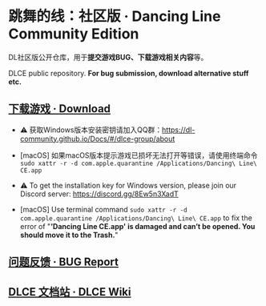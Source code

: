 # 跳舞的线：社区版 · Dancing Line Community Edition
DL社区版公开仓库，用于**提交游戏BUG、下载游戏相关内容**等。

DLCE public repository. **For bug submission, download alternative stuff etc.**

## [下载游戏 · Download](https://github.com/DL-Community/DancingLine-CommunityEdition/releases)
- ⚠️ 获取Windows版本安装密钥请加入QQ群：https://dl-community.github.io/Docs/#/dlce-group/about
- [macOS] 如果macOS版本提示游戏已损坏无法打开等错误，请使用终端命令 `sudo xattr -r -d com.apple.quarantine /Applications/Dancing\ Line\ CE.app`

- ⚠️ To get the installation key for Windows version, please join our Discord server: https://discord.gg/8Ew5n3XadT
- [macOS] Use terminal command `sudo xattr -r -d com.apple.quarantine /Applications/Dancing\ Line\ CE.app` to fix the error of "**'Dancing Line CE.app' is damaged and can’t be opened. You should move it to the Trash.**"

## [问题反馈 · BUG Report](https://github.com/DL-Community/DancingLine-CommunityEdition/issues/new/choose)

## [DLCE 文档站 · DLCE Wiki](https://dl-community.github.io/Docs)

